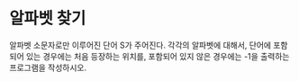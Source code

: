 # 알파벳 찾기
알파벳 소문자로만 이루어진 단어 S가 주어진다.  각각의 알파벳에 대해서, 단어에 포함되어 있는 경우에는 처음 등장하는 위치를, 포함되어 있지 않은 경우에는 -1을 출력하는 프로그램을 작성하시오.  